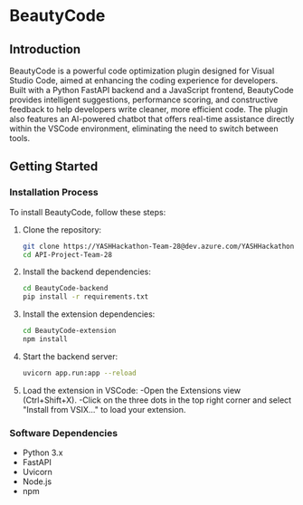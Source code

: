 # BeautyCode

## Introduction
BeautyCode is a powerful code optimization plugin designed for Visual Studio Code, aimed at enhancing the coding experience for developers. Built with a Python FastAPI backend and a JavaScript frontend, BeautyCode provides intelligent suggestions, performance scoring, and constructive feedback to help developers write cleaner, more efficient code. The plugin also features an AI-powered chatbot that offers real-time assistance directly within the VSCode environment, eliminating the need to switch between tools.

## Getting Started

### Installation Process
To install BeautyCode, follow these steps:

1. Clone the repository:
   ```bash
   git clone https://YASHHackathon-Team-28@dev.azure.com/YASHHackathon-Team-28/API-Project-Team-28/_git/API-Project-Team-28
   cd API-Project-Team-28

2. Install the backend dependencies:
    ```bash
    cd BeautyCode-backend
    pip install -r requirements.txt

3. Install the extension dependencies:
    ```bash
    cd BeautyCode-extension
    npm install

4. Start the backend server:
    ```bash
    uvicorn app.run:app --reload

5. Load the extension in VSCode:
    -Open the Extensions view (Ctrl+Shift+X).
    -Click on the three dots in the top right corner and select "Install from VSIX..." to load your extension.

### Software Dependencies
* Python 3.x
* FastAPI
* Uvicorn
* Node.js
* npm